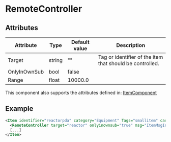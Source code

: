 # RemoteController


## Attributes

| Attribute|Type|Default value|Description |
| ---|---|---|--- |
| Target|string|""|Tag or identifier of the item that should be controlled. |
| OnlyInOwnSub|bool|false| |
| Range|float|10000.0| |

This component also supports the attributes defined in: [ItemComponent](ItemComponent.md)


## Example
```xml
<Item identifier="reactorpda" category="Equipment" Tags="smallitem" cargocontaineridentifier="metalcrate" scale="0.5" impactsoundtag="impact_metal_light">
  <RemoteController target="reactor" onlyinownsub="true" msg="ItemMsgInteractSelect" AllowInGameEditing="false" drawhudwhenequipped="true" />
  [...]
</Item>
```

